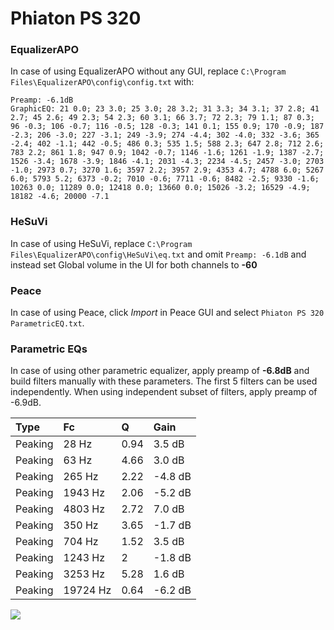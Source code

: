 # Phiaton PS 320

### EqualizerAPO
In case of using EqualizerAPO without any GUI, replace `C:\Program Files\EqualizerAPO\config\config.txt`
with:
```
Preamp: -6.1dB
GraphicEQ: 21 0.0; 23 3.0; 25 3.0; 28 3.2; 31 3.3; 34 3.1; 37 2.8; 41 2.7; 45 2.6; 49 2.3; 54 2.3; 60 3.1; 66 3.7; 72 2.3; 79 1.1; 87 0.3; 96 -0.3; 106 -0.7; 116 -0.5; 128 -0.3; 141 0.1; 155 0.9; 170 -0.9; 187 -2.3; 206 -3.0; 227 -3.1; 249 -3.9; 274 -4.4; 302 -4.0; 332 -3.6; 365 -2.4; 402 -1.1; 442 -0.5; 486 0.3; 535 1.5; 588 2.3; 647 2.8; 712 2.6; 783 2.2; 861 1.8; 947 0.9; 1042 -0.7; 1146 -1.6; 1261 -1.9; 1387 -2.7; 1526 -3.4; 1678 -3.9; 1846 -4.1; 2031 -4.3; 2234 -4.5; 2457 -3.0; 2703 -1.0; 2973 0.7; 3270 1.6; 3597 2.2; 3957 2.9; 4353 4.7; 4788 6.0; 5267 6.0; 5793 5.2; 6373 -0.2; 7010 -0.6; 7711 -0.6; 8482 -2.5; 9330 -1.6; 10263 0.0; 11289 0.0; 12418 0.0; 13660 0.0; 15026 -3.2; 16529 -4.9; 18182 -4.6; 20000 -7.1
```

### HeSuVi
In case of using HeSuVi, replace `C:\Program Files\EqualizerAPO\config\HeSuVi\eq.txt` and omit `Preamp:
-6.1dB` and instead set Global volume in the UI for both channels to **-60**

### Peace
In case of using Peace, click *Import* in Peace GUI and select `Phiaton PS 320 ParametricEQ.txt`.

### Parametric EQs
In case of using other parametric equalizer, apply preamp of **-6.8dB** and build filters manually
with these parameters. The first 5 filters can be used independently.
When using independent subset of filters, apply preamp of -6.9dB.

| Type    | Fc       |    Q | Gain    |
|:--------|:---------|:-----|:--------|
| Peaking | 28 Hz    | 0.94 | 3.5 dB  |
| Peaking | 63 Hz    | 4.66 | 3.0 dB  |
| Peaking | 265 Hz   | 2.22 | -4.8 dB |
| Peaking | 1943 Hz  | 2.06 | -5.2 dB |
| Peaking | 4803 Hz  | 2.72 | 7.0 dB  |
| Peaking | 350 Hz   | 3.65 | -1.7 dB |
| Peaking | 704 Hz   | 1.52 | 3.5 dB  |
| Peaking | 1243 Hz  | 2    | -1.8 dB |
| Peaking | 3253 Hz  | 5.28 | 1.6 dB  |
| Peaking | 19724 Hz | 0.64 | -6.2 dB |

![](https://raw.githubusercontent.com/jaakkopasanen/AutoEq/master/results/headphonecom/sbaf-serious/Phiaton%20PS%20320/Phiaton%20PS%20320.png)
